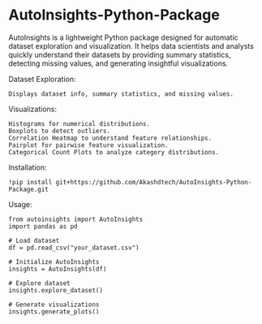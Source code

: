 # AutoInsights-Python-Package
AutoInsights is a lightweight Python package designed for automatic dataset exploration and visualization. It helps data scientists and analysts quickly understand their datasets by providing summary statistics, detecting missing values, and generating insightful visualizations.

Dataset Exploration: 

    Displays dataset info, summary statistics, and missing values.
    
Visualizations: 

    Histograms for numerical distributions. 
    Boxplots to detect outliers. 
    Correlation Heatmap to understand feature relationships. 
    Pairplot for pairwise feature visualization. 
    Categorical Count Plots to analyze category distributions.

Installation:

    !pip install git+https://github.com/Akashdtech/AutoInsights-Python-Package.git

Usage:

    from autoinsights import AutoInsights
    import pandas as pd

    # Load dataset
    df = pd.read_csv("your_dataset.csv")

    # Initialize AutoInsights
    insights = AutoInsights(df)

    # Explore dataset
    insights.explore_dataset()

    # Generate visualizations
    insights.generate_plots()
